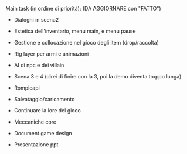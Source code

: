 Main task (in ordine di priorità): (DA AGGIORNARE con "FATTO")

- Dialoghi in scena2
- Estetica dell'inventario, menu main, e menu pause
- Gestione e collocazione nel gioco degli item (drop/raccolta)
- Rig layer per armi e animazioni

- AI di npc e dei villain
- Scena 3 e 4 (direi di finire con la 3, poi la demo diventa troppo lunga)
- Rompicapi

- Salvataggio/caricamento
- Continuare la lore del gioco
- Meccaniche core

- Document game design
- Presentazione ppt
